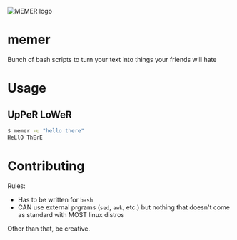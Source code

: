 ![MEMER logo](images/logo.png)

# memer
Bunch of bash scripts to turn your text into things your friends will hate

# Usage
## UpPeR LoWeR 
```bash
$ memer -u "hello there"
HeLlO ThErE
```



# Contributing

Rules:
  - Has to be written for `bash`
  - CAN use external prgrams (`sed`, `awk`, etc.) but nothing that doesn't come as standard with MOST linux distros
  
Other than that, be creative.
